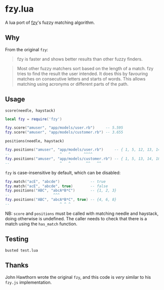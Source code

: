 # fzy.lua

A lua port of [fzy](https://github.com/jhawthorn/fzy)'s fuzzy matching
algorithm.

## Why

From the original `fzy`:

> fzy is faster and shows better results than other fuzzy finders.

> Most other fuzzy matchers sort based on the length of a match. fzy tries to
> find the result the user intended. It does this by favouring matches on
> consecutive letters and starts of words. This allows matching using acronyms
> or different parts of the path.

## Usage

`score(needle, haystack)`

``` lua
local fzy = require('fzy')

fzy.score("amuser", "app/models/user.rb")     -- 5.595
fzy.score("amuser", "app/models/customer.rb") -- 3.655
```

`positions(needle, haystack)`

``` lua
fzy.positions("amuser", "app/models/user.rb")     -- { 1, 5, 12, 13, 14, 15 }
--                       ^   ^      ^^^^
fzy.positions("amuser", "app/models/customer.rb") -- { 1, 5, 13, 14, 18, 19 }
--                       ^   ^       ^^   ^^
```

`fzy` is case-insensitive by default, which can be disabled:

``` lua
fzy.match("acE", "abcde")              -- true
fzy.match("acE", "abcde", true)        -- false
fzy.positions("ABC", "abcA*B*C")       -- {1, 2, 3}
--                    ^^^
fzy.positions("ABC", "abcA*B*C", true) -- {4, 6, 8}
--                       ^ ^ ^
```

NB: `score` and `positions` must be called with matching needle and haystack,
doing otherwise is undefined. The caller needs to check that there is a match
using the `has_match` function.

## Testing

```
busted test.lua
```

## Thanks

John Hawthorn wrote the original `fzy`, and this code is *very* similar to
his `fzy.js` implementation.
